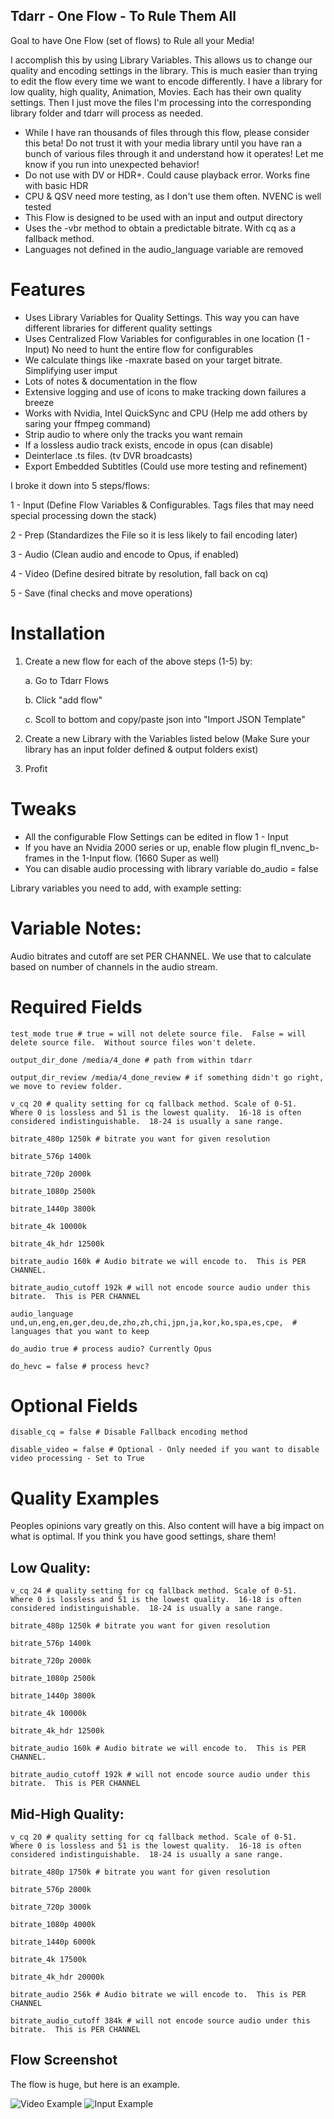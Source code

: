 ## Tdarr - One Flow - To Rule Them All

Goal to have One Flow (set of flows) to Rule all your Media!

I accomplish this by using Library Variables.  This allows us to change our quality and encoding settings in the library.  This is much easier than trying to edit the flow every time we want to encode differently.
I have a library for low quality, high quality, Animation, Movies.  Each has their own quality settings.  Then I just move the files I'm processing into the corresponding library folder and tdarr will process as needed.

- While I have ran thousands of files through this flow, please consider this beta! Do not trust it with your media library until you have ran a bunch of various files through it and understand how it operates!  Let me know if you run into unexpected behavior!
- Do not use with DV or HDR+.  Could cause playback error.  Works fine with basic HDR
- CPU & QSV need more testing, as I don't use them often.  NVENC is well tested
- This Flow is designed to be used with an input and output directory
- Uses the -vbr method to obtain a predictable bitrate.  With cq as a fallback method.
- Languages not defined in the audio_language variable are removed

# Features
- Uses Library Variables for Quality Settings. This way you can have different libraries for different quality settings
- Uses Centralized Flow Variables for configurables in one location (1 - Input) No need to hunt the entire flow for configurables
- We calculate things like -maxrate based on your target bitrate. Simplifying user imput
- Lots of notes & documentation in the flow
- Extensive logging and use of icons to make tracking down failures a breeze
- Works with Nvidia, Intel QuickSync and CPU (Help me add others by saring your ffmpeg command)
- Strip audio to where only the tracks you want remain
- If a lossless audio track exists, encode in opus (can disable)
- Deinterlace .ts files. (tv DVR broadcasts)
- Export Embedded Subtitles (Could use more testing and refinement)

  

I broke it down into 5 steps/flows:

1 - Input (Define Flow Variables & Configurables.  Tags files that may need special processing down the stack)

2 - Prep (Standardizes the File so it is less likely to fail encoding later)

3 - Audio (Clean audio and encode to Opus, if enabled)

4 - Video (Define desired bitrate by resolution, fall back on cq)

5 - Save (final checks and move operations)

# Installation
1. Create a new flow for each of the above steps (1-5) by:
   
    a. Go to Tdarr Flows

    b. Click "add flow"

    c. Scoll to bottom and copy/paste json into "Import JSON Template" 

3. Create a new Library with the Variables listed below (Make Sure your library has an input folder defined & output folders exist)
4. Profit

# Tweaks
- All the configurable Flow Settings can be edited in flow 1 - Input
- If you have an Nvidia 2000 series or up, enable flow plugin fl_nvenc_b-frames in the 1-Input flow. (1660 Super as well)
- You can disable audio processing with library variable do_audio = false

Library variables you need to add, with example setting:

# Variable Notes:
Audio bitrates and cutoff are set PER CHANNEL.  We use that to calculate based on number of channels in the audio stream.

# Required Fields
```
test_mode true # true = will not delete source file.  False = will delete source file.  Without source files won't delete.

output_dir_done /media/4_done # path from within tdarr

output_dir_review /media/4_done_review # if something didn't go right, we move to review folder.

v_cq 20 # quality setting for cq fallback method. Scale of 0-51.  Where 0 is lossless and 51 is the lowest quality.  16-18 is often considered indistinguishable.  18-24 is usually a sane range.

bitrate_480p 1250k # bitrate you want for given resolution

bitrate_576p 1400k

bitrate_720p 2000k

bitrate_1080p 2500k

bitrate_1440p 3800k

bitrate_4k 10000k

bitrate_4k_hdr 12500k

bitrate_audio 160k # Audio bitrate we will encode to.  This is PER CHANNEL.

bitrate_audio_cutoff 192k # will not encode source audio under this bitrate.  This is PER CHANNEL

audio_language und,un,eng,en,ger,deu,de,zho,zh,chi,jpn,ja,kor,ko,spa,es,cpe,  # languages that you want to keep

do_audio true # process audio? Currently Opus

do_hevc = false # process hevc?

```

# Optional Fields

```
disable_cq = false # Disable Fallback encoding method

disable_video = false # Optional - Only needed if you want to disable video processing - Set to True

```

# Quality Examples

Peoples opinions vary greatly on this.  Also content will have a big impact on what is optimal.  If you think you have good settings, share them!

## Low Quality:

```
v_cq 24 # quality setting for cq fallback method. Scale of 0-51.  Where 0 is lossless and 51 is the lowest quality.  16-18 is often considered indistinguishable.  18-24 is usually a sane range.

bitrate_480p 1250k # bitrate you want for given resolution

bitrate_576p 1400k

bitrate_720p 2000k

bitrate_1080p 2500k

bitrate_1440p 3800k

bitrate_4k 10000k

bitrate_4k_hdr 12500k

bitrate_audio 160k # Audio bitrate we will encode to.  This is PER CHANNEL.

bitrate_audio_cutoff 192k # will not encode source audio under this bitrate.  This is PER CHANNEL

```

## Mid-High Quality:

```
v_cq 20 # quality setting for cq fallback method. Scale of 0-51.  Where 0 is lossless and 51 is the lowest quality.  16-18 is often considered indistinguishable.  18-24 is usually a sane range.

bitrate_480p 1750k # bitrate you want for given resolution

bitrate_576p 2000k

bitrate_720p 3000k

bitrate_1080p 4000k

bitrate_1440p 6000k

bitrate_4k 17500k

bitrate_4k_hdr 20000k

bitrate_audio 256k # Audio bitrate we will encode to.  This is PER CHANNEL

bitrate_audio_cutoff 384k # will not encode source audio under this bitrate.  This is PER CHANNEL

```

## Flow Screenshot
The flow is huge, but here is an example.

![Video Example](https://github.com/samssausages/tdarr/blob/80ee7f3c63ab8f017eefac86c9a25f7f101f129a/video_example.png)
![Input Example](https://github.com/samssausages/tdarr/blob/80ee7f3c63ab8f017eefac86c9a25f7f101f129a/input_example.png)
